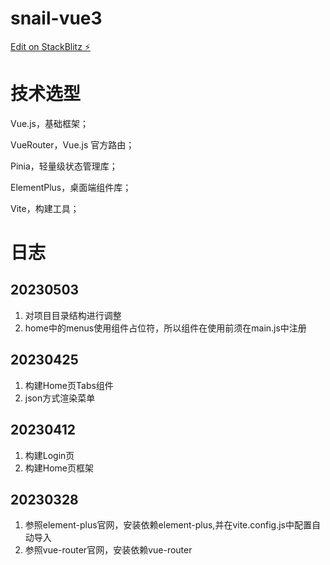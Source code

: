# snail-vue3

[Edit on StackBlitz ⚡️](https://stackblitz.com/edit/vitejs-vite-q4h8cp)

# 技术选型
Vue.js，基础框架；

VueRouter，Vue.js 官方路由；

Pinia，轻量级状态管理库；

ElementPlus，桌面端组件库；

Vite，构建工具；

# 日志
## 20230503
1. 对项目目录结构进行调整
2. home中的menus使用组件占位符，所以组件在使用前须在main.js中注册

## 20230425
1. 构建Home页Tabs组件
2. json方式渲染菜单

## 20230412
1. 构建Login页
2. 构建Home页框架

## 20230328
1. 参照element-plus官网，安装依赖element-plus,并在vite.config.js中配置自动导入
2. 参照vue-router官网，安装依赖vue-router



